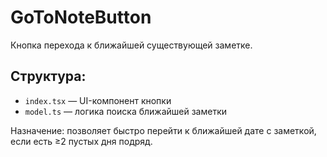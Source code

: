 # GoToNoteButton

Кнопка перехода к ближайшей существующей заметке.

## Структура:

- `index.tsx` — UI-компонент кнопки
- `model.ts` — логика поиска ближайшей заметки

Назначение: позволяет быстро перейти к ближайшей дате с заметкой, если есть ≥2 пустых дня подряд.
